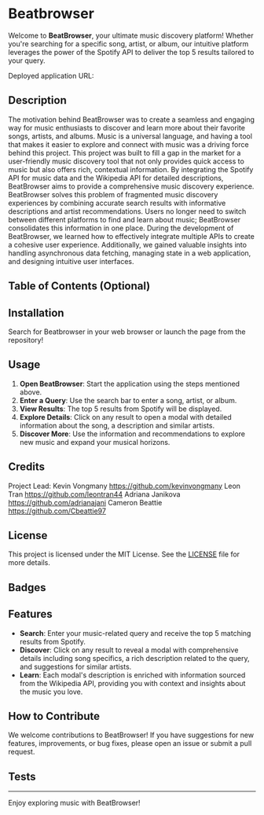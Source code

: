 # Beatbrowser
Welcome to **BeatBrowser**, your ultimate music discovery platform! Whether you're searching for a specific song, artist, or album, our intuitive platform leverages the power of the Spotify API to deliver the top 5 results tailored to your query.

Deployed application URL: 

## Description

The motivation behind BeatBrowser was to create a seamless and engaging way for music enthusiasts to discover and learn more about their favorite songs, artists, and albums. Music is a universal language, and having a tool that makes it easier to explore and connect with music was a driving force behind this project.
This project was built to fill a gap in the market for a user-friendly music discovery tool that not only provides quick access to music but also offers rich, contextual information. By integrating the Spotify API for music data and the Wikipedia API for detailed descriptions, BeatBrowser aims to provide a comprehensive music discovery experience.
BeatBrowser solves this problem of fragmented music discovery experiences by combining accurate search results with informative descriptions and artist recommendations. Users no longer need to switch between different platforms to find and learn about music; BeatBrowser consolidates this information in one place.
During the development of BeatBrowser, we learned how to effectively integrate multiple APIs to create a cohesive user experience. Additionally, we gained valuable insights into handling asynchronous data fetching, managing state in a web application, and designing intuitive user interfaces.



## Table of Contents (Optional)

<!-- If your README is long, add a table of contents to make it easy for users to find what they need.

- [Installation](#installation)
- [Usage](#usage)
- [Credits](#credits)
- [License](#license) -->

## Installation

Search for Beatbrowser in your web browser or launch the page from the repository!


## Usage

1. **Open BeatBrowser**: Start the application using the steps mentioned above.
2. **Enter a Query**: Use the search bar to enter a song, artist, or album.
3. **View Results**: The top 5 results from Spotify will be displayed.
4. **Explore Details**: Click on any result to open a modal with detailed information about the song, a description and similar artists.
5. **Discover More**: Use the information and recommendations to explore new music and expand your musical horizons.

## Credits

Project Lead: Kevin Vongmany  https://github.com/kevinvongmany 
Leon Tran  https://github.com/leontran44 
Adriana Janikova  https://github.com/adrianajani 
Cameron Beattie  https://github.com/Cbeattie97 

## License

This project is licensed under the MIT License. See the [LICENSE](LICENSE) file for more details.

## Badges

<!-- ![badmath](https://img.shields.io/github/languages/top/nielsenjared/badmath)

Badges aren't necessary, but they demonstrate street cred. Badges let other developers know that you know what you're doing. Check out the badges hosted by [shields.io](https://shields.io/). You may not understand what they all represent now, but you will in time. -->

## Features

- **Search**: Enter your music-related query and receive the top 5 matching results from Spotify.
- **Discover**: Click on any result to reveal a modal with comprehensive details including song specifics, a rich description related to the query, and suggestions for similar artists.
- **Learn**: Each modal's description is enriched with information sourced from the Wikipedia API, providing you with context and insights about the music you love.

## How to Contribute

We welcome contributions to BeatBrowser! If you have suggestions for new features, improvements, or bug fixes, please open an issue or submit a pull request.

## Tests

<!-- Go the extra mile and write tests for your application. Then provide examples on how to run them here. -->

---

Enjoy exploring music with BeatBrowser!
